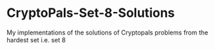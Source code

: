 # CryptoPals-Set-8-Solutions
My implementations of the solutions of Cryptopals problems from the hardest set i.e. set 8
